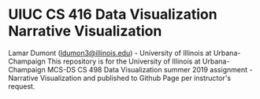 # UIUC CS 416 Data Visualization Narrative Visualization
Lamar Dumont (ldumon3@illinois.edu) - University of Illinois at Urbana-Champaign
This repository is for the University of Illinois at Urbana-Champaign MCS-DS CS 498 Data Visualization summer 2019 assignment - Narrative Visualization and published to Github Page per instructor's request.
